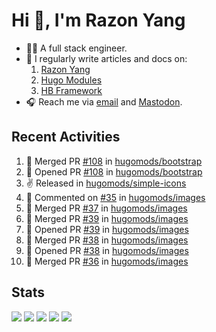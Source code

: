 # Hi 👋, I'm Razon Yang

<!--
![Visitors](https://komarev.com/ghpvc/?username=razonyang&label=visitors&color=0e75b6&style=flat-square)
![GitHub User's stars](https://img.shields.io/github/stars/razonyang?style=flat-square)
[![Website](https://img.shields.io/website?style=flat-square&url=https%3A%2F%2Frazonyang.com%2F)](https://razonyang.com/)
![GitHub followers](https://img.shields.io/github/followers/razonyang?style=flat-square)
-->

- 👨‍💻 A full stack engineer.
- 📝 I regularly write articles and docs on:
    1. [Razon Yang](https://razonyang.com)
    1. [Hugo Modules](https://hugomods.com)
    1. [HB Framework](https://hb.hugomods.com)
- 🎧 Reach me via [email](mailto:razonyang@gmail.com) and [Mastodon](https://techhub.social/@razonyang).

## Recent Activities

<!--RECENT_ACTIVITY:start-->
1. 🎉 Merged PR [#108](https://github.com/hugomods/bootstrap/pull/108) in [hugomods/bootstrap](https://github.com/hugomods/bootstrap)<br>
2. 💪 Opened PR [#108](https://github.com/hugomods/bootstrap/pull/108) in [hugomods/bootstrap](https://github.com/hugomods/bootstrap)<br>
3. ✌️ Released [](https://github.com/hugomods/simple-icons/releases/tag/v11.1.0) in [hugomods/simple-icons](https://github.com/hugomods/simple-icons)<br>
4. 💬 Commented on [#35](https://github.com/hugomods/images/issues/35#issuecomment-1890576389) in [hugomods/images](https://github.com/hugomods/images)<br>
5. 🎉 Merged PR [#37](https://github.com/hugomods/images/pull/37) in [hugomods/images](https://github.com/hugomods/images)<br>
6. 🎉 Merged PR [#39](https://github.com/hugomods/images/pull/39) in [hugomods/images](https://github.com/hugomods/images)<br>
7. 💪 Opened PR [#39](https://github.com/hugomods/images/pull/39) in [hugomods/images](https://github.com/hugomods/images)<br>
8. 🎉 Merged PR [#38](https://github.com/hugomods/images/pull/38) in [hugomods/images](https://github.com/hugomods/images)<br>
9. 💪 Opened PR [#38](https://github.com/hugomods/images/pull/38) in [hugomods/images](https://github.com/hugomods/images)<br>
10. 🎉 Merged PR [#36](https://github.com/hugomods/images/pull/36) in [hugomods/images](https://github.com/hugomods/images)<br>
<!--RECENT_ACTIVITY:end-->

## Stats

![](https://github-profile-summary-cards.vercel.app/api/cards/profile-details?username=razonyang&theme=github)
![](https://github-profile-summary-cards.vercel.app/api/cards/repos-per-language?username=razonyang&theme=github)
![](https://github-profile-summary-cards.vercel.app/api/cards/most-commit-language?username=razonyang&theme=github)
![](https://github-profile-summary-cards.vercel.app/api/cards/stats?username=razonyang&theme=github)
![](https://github-profile-summary-cards.vercel.app/api/cards/productive-time?username=razonyang&theme=github)

<!--more
## Projects

[![Hugo Bootstrap Theme](https://github-readme-stats.vercel.app/api/pin/?username=razonyang&repo=hugo-theme-bootstrap)](https://github.com/razonyang/hugo-theme-bootstrap)
[![CleverGo](https://github-readme-stats.vercel.app/api/pin/?username=clevergo&repo=clevergo)](https://github.com/clevergo/clevergo)
[![Hugo Bootstrap Theme Skeleton](https://github-readme-stats.vercel.app/api/pin/?username=razonyang&repo=hugo-theme-bootstrap-skeleton)](https://github.com/razonyang/hugo-theme-bootstrap-skeleton)
[![HugoPress](https://github-readme-stats.vercel.app/api/pin/?username=hugomods&repo=hugopress)](https://github.com/hugomods/hugopress)
[![Hugo Search Module](https://github-readme-stats.vercel.app/api/pin/?username=hugomods&repo=search)](https://github.com/hugomods/search)
[![Hugo Images Module](https://github-readme-stats.vercel.app/api/pin/?username=hugomods&repo=images)](https://github.com/hugomods/images)
[![Hugo Bootstrap Framework](https://github-readme-stats.vercel.app/api/pin/?username=hbstack&repo=hb)](https://github.com/hbstack/hb)
[![Hugo Docker Images](https://github-readme-stats.vercel.app/api/pin/?username=hugomods&repo=docker)](https://github.com/hugomods/docker)
[![Hugo Base Module](https://github-readme-stats.vercel.app/api/pin/?username=razonyang&repo=hugo-mod-base)](https://github.com/razonyang/hugo-mod-base)
[![Hugo Icons Module](https://github-readme-stats.vercel.app/api/pin/?username=razonyang&repo=hugo-mod-icons)](https://github.com/razonyang/hugo-mod-icons)
[![Hugo SEO Module](https://github-readme-stats.vercel.app/api/pin/?username=razonyang&repo=hugo-mod-seo)](https://github.com/razonyang/hugo-mod-seo)
[![Hugo Code Block Panel Module](https://github-readme-stats.vercel.app/api/pin/?username=razonyang&repo=hugo-mod-code-block-panel)](https://github.com/razonyang/hugo-mod-code-block-panel)
[![Hugo Gravatar Module](https://github-readme-stats.vercel.app/api/pin/?username=razonyang&repo=hugo-mod-gravatar)](https://github.com/razonyang/hugo-mod-gravatar)
[![Hugo Giscus Module](https://github-readme-stats.vercel.app/api/pin/?username=razonyang&repo=hugo-mod-giscus)](https://github.com/razonyang/hugo-mod-giscus)
[![Hugo Utterances Module](https://github-readme-stats.vercel.app/api/pin/?username=razonyang&repo=hugo-mod-utterances)](https://github.com/razonyang/hugo-mod-utterances)
[![Yii2 Application Template](https://github-readme-stats.vercel.app/api/pin/?username=razonyang&repo=yii2-app-template)](https://github.com/razonyang/yii2-app-template)
[![Yii2 Vue Admin](https://github-readme-stats.vercel.app/api/pin/?username=razonyang&repo=yii2-vue-admin)](https://github.com/razonyang/yii2-vue-admin)
[![Go FastRouter](https://github-readme-stats.vercel.app/api/pin/?username=razonyang&repo=fastrouter)](https://github.com/razonyang/fastrouter)
[![CleverGo JSend](https://github-readme-stats.vercel.app/api/pin/?username=clevergo&repo=jsend)](https://github.com/clevergo/jsend)
-->
